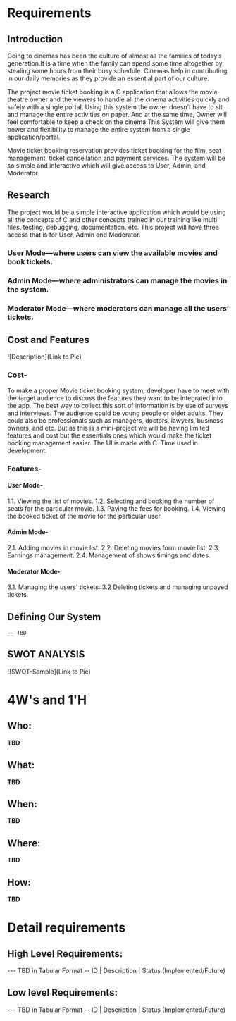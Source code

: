 # Requirements
## Introduction
 Going to cinemas has been the culture of almost all the families of today’s generation.It is a time when the family can spend some time altogether by stealing some hours from their busy schedule. Cinemas help in contributing in our daily memories as they provide an essential part of our culture.
 
 The project movie ticket booking is a C application that allows the movie theatre owner and the viewers to handle all the cinema activities quickly and safely with a single portal. Using this system the owner doesn’t have to sit and manage the entire activities on paper. And at the same time, Owner will feel comfortable to keep a check on the cinema.This System will give them power and flexibility to manage the entire system from a single application/portal.

Movie ticket booking reservation provides ticket booking for the film, seat management, ticket cancellation and payment services. The system will be so simple and interactive which will give access to User, Admin, and Moderator.


## Research

The project would be a simple interactive application which would be using all the concepts of C and other concepts trained in our training like multi files, testing, debugging, documentation, etc. 
This project will have three access that is for User, Admin and Moderator. 
### User Mode—where users can view the available movies and book tickets.
### Admin Mode—where administrators can manage the movies in the system.
### Moderator Mode—where moderators can manage all the users’ tickets.

## Cost and Features
![Description](Link to Pic)
### Cost-
To make a proper Movie ticket booking system, developer have to meet with the target audience to discuss the features they want to be integrated into the app. The best way to collect this sort of information is by use of surveys and interviews. The audience could be young people or older adults. They could also be professionals such as managers, doctors, lawyers, business owners, and etc. But as this is a mini-project we will be having limited features and cost but the essentials ones which would make the ticket booking management easier.
The UI is made with C. 
Time used in development.

### Features-
#### User Mode-
1.1. Viewing the list of movies.
1.2. Selecting and booking the number of seats for the particular movie.
1.3. Paying the fees for booking.
1.4. Viewing the booked ticket of the movie for the particular user.

#### Admin Mode-
2.1. Adding movies in movie list.
2.2. Deleting movies form movie list.
2.3. Earnings management.
2.4. Management of shows timings and dates.


#### Moderator Mode-
3.1. Managing the users' tickets.
3.2 Deleting tickets and managing unpayed tickets.

## Defining Our System
    -- TBD
## SWOT ANALYSIS
![SWOT-Sample](Link to Pic)

# 4W&#39;s and 1&#39;H

## Who:

**TBD**

## What:

**TBD**

## When:

**TBD**

## Where:

**TBD**

## How:

**TBD**

# Detail requirements
## High Level Requirements:
--- TBD in Tabular Format 
-- ID | Description | Status (Implemented/Future)


##  Low level Requirements:
--- TBD in Tabular Format 
-- ID | Description | Status (Implemented/Future)

